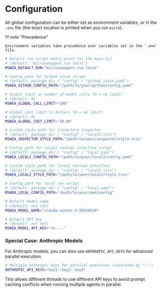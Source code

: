 # Configuration

All global configuration can be either set as environment variables, or in the `.env` file (the exact location is printed when you run `micro`).

!!! note "Precedence"

    Environment variables take precedence over variables set in the `.env` file.

```bash
# Default run script entry point for the main CLI
# (default: "microsweagent.run.local")
MSWEA_DEFAULT_RUN="microsweagent.run.local"

# Config path for GitHub issue script
# (default: package_dir / "config" / "github_issue.yaml")
MSWEA_GITHUB_CONFIG_PATH="/path/to/your/github/config.yaml"

# Global limit on number of model calls (0 = no limit)
# (default: 0)
MSWEA_GLOBAL_CALL_LIMIT="100"

# Global cost limit in dollars (0 = no limit)
# (default: 0)
MSWEA_GLOBAL_COST_LIMIT="10.00"

# Custom style path for trajectory inspector
# (default: package_dir / "config" / "local2.tcss")
MSWEA_INSPECTOR_STYLE_PATH="/path/to/your/inspector/style.tcss"

# Config path for local2 textual interface script
# (default: package_dir / "config" / "local.yaml")
MSWEA_LOCAL2_CONFIG_PATH="/path/to/your/local2/config.yaml"

# Custom style path for local2 textual interface
# (default: package_dir / "config" / "local2.tcss")
MSWEA_LOCAL2_STYLE_PATH="/path/to/your/local2/style.tcss"

# Config path for local run script
# (default: package_dir / "config" / "local.yaml")
MSWEA_LOCAL_CONFIG_PATH="/path/to/your/own/config"

# Default model name
# (default: not set)
MSWEA_MODEL_NAME="claude-sonnet-4-20250514"

# Default API key
# (default: not set)
MSWEA_MODEL_API_KEY="sk-..."
```

### Special Case: Anthropic Models

For Anthropic models, you can also use `ANTHROPIC_API_KEYS` for advanced parallel execution:

```bash
# Multiple Anthropic keys for parallel execution (separated by "::")
ANTHROPIC_API_KEYS="key1::key2::key3"
```

This allows different threads to use different API keys to avoid prompt caching conflicts when running multiple agents in parallel.
